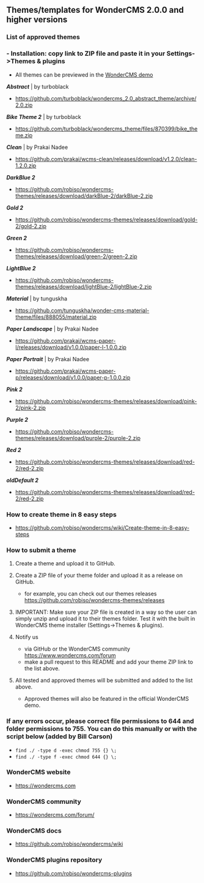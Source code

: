## Themes/templates for WonderCMS 2.0.0 and higher versions

### List of approved themes
### - Installation: copy link to ZIP file and paste it in your Settings->Themes & plugins
- All themes can be previewed in the [WonderCMS demo](https://www.wondercms.com/demo)

***Abstract*** | by turboblack
- https://github.com/turboblack/wondercms_2.0_abstract_theme/archive/2.0.zip

***Bike Theme 2*** | by turboblack
- https://github.com/turboblack/wondercms_theme/files/870399/bike_theme.zip

***Clean*** | by Prakai Nadee
- https://github.com/prakai/wcms-clean/releases/download/v1.2.0/clean-1.2.0.zip

***DarkBlue 2***
- https://github.com/robiso/wondercms-themes/releases/download/darkBlue-2/darkBlue-2.zip

***Gold 2***
- https://github.com/robiso/wondercms-themes/releases/download/gold-2/gold-2.zip

***Green 2***
- https://github.com/robiso/wondercms-themes/releases/download/green-2/green-2.zip

***LightBlue 2***
- https://github.com/robiso/wondercms-themes/releases/download/lightBlue-2/lightBlue-2.zip

***Material*** | by tunguskha
- https://github.com/tunguskha/wonder-cms-material-theme/files/888055/material.zip

***Paper Landscape*** | by Prakai Nadee
- https://github.com/prakai/wcms-paper-l/releases/download/v1.0.0/paper-l-1.0.0.zip

***Paper Portrait*** | by Prakai Nadee
- https://github.com/prakai/wcms-paper-p/releases/download/v1.0.0/paper-p-1.0.0.zip

***Pink 2***
- https://github.com/robiso/wondercms-themes/releases/download/pink-2/pink-2.zip

***Purple 2***
- https://github.com/robiso/wondercms-themes/releases/download/purple-2/purple-2.zip

***Red 2***
- https://github.com/robiso/wondercms-themes/releases/download/red-2/red-2.zip

***oldDefault 2***
- https://github.com/robiso/wondercms-themes/releases/download/red-2/red-2.zip

### How to create theme in 8 easy steps
- https://github.com/robiso/wondercms/wiki/Create-theme-in-8-easy-steps

### How to submit a theme
1. Create a theme and upload it to GitHub.

2. Create a ZIP file of your theme folder and upload it as a release on GitHub.
   - for example, you can check out our themes releases https://github.com/robiso/wondercms-themes/releases
   
3. IMPORTANT: Make sure your ZIP file is created in a way so the user can simply unzip and upload it to their themes folder. Test it with the built in WonderCMS theme installer (Settings->Themes & plugins).

4. Notify us
   - via GitHub or the WonderCMS community https://www.wondercms.com/forum
   - make a pull request to this README and add your theme ZIP link to the list above.

5. All tested and approved themes will be submitted and added to the list above.
   - Approved themes will also be featured in the official WonderCMS demo.

### If any errors occur, please correct file permissions to 644 and folder permissions to 755. You can do this manually or with the script below (added by Bill Carson)
  - `find ./ -type d -exec chmod 755 {} \;`
  - `find ./ -type f -exec chmod 644 {} \;`

### WonderCMS website
- https://wondercms.com

### WonderCMS community
- https://wondercms.com/forum/

### WonderCMS docs
- https://github.com/robiso/wondercms/wiki

### WonderCMS plugins repository
- https://github.com/robiso/wondercms-plugins
